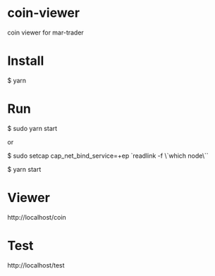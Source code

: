 # coin-viewer
coin viewer for mar-trader

# Install
$ yarn

# Run
$ sudo yarn start

or

$ sudo setcap cap_net_bind_service=+ep \`readlink -f \\`which node\\``

$ yarn start

# Viewer
http://localhost/coin

# Test
http://localhost/test

